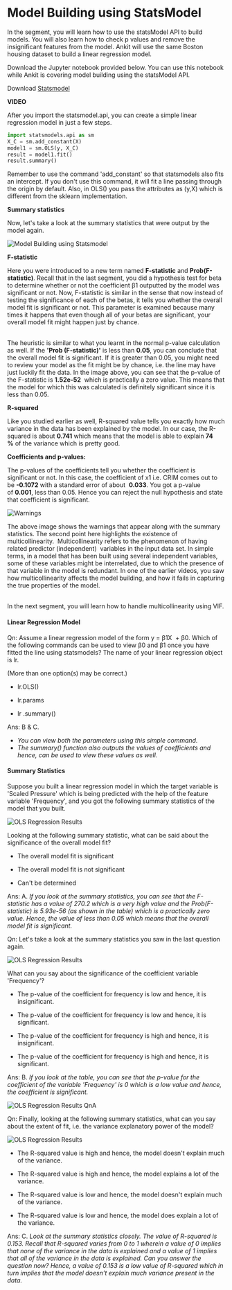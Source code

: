 # Model Building using StatsModel

In the segment, you will learn how to use the statsModel API to build models. You will also learn how to check p values and remove the insignificant features from the model. Ankit will use the same Boston housing dataset to build a linear regression model.

Download the Jupyter notebook provided below. You can use this notebook while Ankit is covering model building using the statsModel API.

Download [Statsmodel](statsmodel.ipynb)


**VIDEO**

After you import the statsmodel.api, you can create a simple linear regression model in just a few steps.

```python
import statsmodels.api as sm
X_C = sm.add_constant(X)
model1 = sm.OLS(y, X_C)
result = model1.fit()
result.summary()
```

Remember to use the command 'add_constant' so that statsmodels also fits an intercept. If you don't use this command, it will fit a line passing through the origin by default. Also, in OLS() you pass the attributes as (y,X) which is different from the sklearn implementation.

**Summary statistics**

Now, let's take a look at the summary statistics that were output by the model again.

![Model Building using Statsmodel](https://i.ibb.co/7kwTWbp/Model-Building-using-Statsmodel.png)

**F-statistic**

Here you were introduced to a new term named **F-statistic** and **Prob(F-statistic)**. Recall that in the last segment, you did a hypothesis test for beta to determine whether or not the coefficient β1 outputted by the model was significant or not. Now, F-statistic is similar in the sense that now instead of testing the significance of each of the betas, it tells you whether the overall model fit is significant or not. This parameter is examined because many times it happens that even though all of your betas are significant, your overall model fit might happen just by chance.  
 

The heuristic is similar to what you learnt in the normal p-value calculation as well. If the **'Prob (F-statistic)'** is less than **0.05**, you can conclude that the overall model fit is significant. If it is greater than 0.05, you might need to review your model as the fit might be by chance, i.e. the line may have just luckily fit the data. In the image above, you can see that the p-value of the F-statistic is **1.52e-52**  which is practically a zero value. This means that the model for which this was calculated is definitely significant since it is less than 0.05.

  
**R-squared**

Like you studied earlier as well, R-squared value tells you exactly how much variance in the data has been explained by the model. In our case, the R-squared is about **0.741** which means that the model is able to explain **74 %** of the variance which is pretty good.

**Coefficients and p-values:**

The p-values of the coefficients tell you whether the coefficient is significant or not. In this case, the coefficient of x1 i.e. CRIM comes out to be **-0.1072** with a standard error of about  **0.033**. You got a p-value of **0.001**, less than 0.05. Hence you can reject the null hypothesis and state that coefficient is significant.

![Warnings](https://i.ibb.co/sCxcB7p/Warnings.png)

The above image shows the warnings that appear along with the summary statistics. The second point here highlights the existence of multicollinearity.  Multicollinearity refers to the phenomenon of having related predictor (independent)  variables in the input data set. In simple terms, in a model that has been built using several independent variables, some of these variables might be interrelated, due to which the presence of that variable in the model is redundant. In one of the earlier videos, you saw how multicollinearity affects the model building, and how it fails in capturing the true properties of the model.  
 

In the next segment, you will learn how to handle multicollinearity using VIF.


#### Linear Regression Model

Qn: Assume a linear regression model of the form y = β1X  + β0. Which of the following commands can be used to view β0 and β1 once you have fitted the line using statsmodels? The name of your linear regression object is lr.

(More than one option(s) may be correct.)

- lr.OLS()

- lr.params

- lr .summary()

Ans: B & C.

- *You can view both the parameters using this simple command.*
- *The summary() function also outputs the values of coefficients and hence, can be used to view these values as well.*

#### Summary Statistics

Suppose you built a linear regression model in which the target variable is 'Scaled Pressure' which is being predicted with the help of the feature variable 'Frequency', and you got the following summary statistics of the model that you built.

![OLS Regression Results](https://i.ibb.co/Lg3HwXm/OLS-Regression-Results.png)

Looking at the following summary statistic, what can be said about the significance of the overall model fit?

- The overall model fit is significant

- The overall model fit is not significant

- Can't be determined

Ans: A. *If you look at the summary statistics, you can see that the F-statistic has a value of 270.2 which is a very high value and the Prob(F-statistic) is 5.93e-56 (as shown in the table) which is a practically zero value. Hence, the value of less than 0.05 which means that the overall model fit is significant.*

Qn: Let's take a look at the summary statistics you saw in the last question again.

![OLS Regression Results](https://i.ibb.co/Lg3HwXm/OLS-Regression-Results.png)

What can you say about the significance of the coefficient variable 'Frequency'?

- The p-value of the coefficient for frequency is low and hence, it is insignificant.

- The p-value of the coefficient for frequency is low and hence, it is significant.

- The p-value of the coefficient for frequency is high and hence, it is insignificant.

- The p-value of the coefficient for frequency is high and hence, it is significant.

Ans: B. *If you look at the table, you can see that the p-value for the coefficient of the variable 'Frequency' is 0 which is a low value and hence, the coefficient is significant.*

![OLS Regression Results QnA](https://i.ibb.co/TLrBPsh/OLS-Regression-Results-Qn-A.png)

Qn: Finally, looking at the following summary statistics, what can you say about the extent of fit, i.e. the variance explanatory power of the model?

![OLS Regression Results](https://i.ibb.co/Lg3HwXm/OLS-Regression-Results.png)

- The R-squared value is high and hence, the model doesn't explain much of the variance.

- The R-squared value is high and hence, the model explains a lot of the variance.

- The R-squared value is low and hence, the model doesn't explain much of the variance.

- The R-squared value is low and hence, the model does explain a lot of the variance.

Ans: C. *Look at the summary statistics closely. The value of R-squared is 0.153. Recall that R-squared varies from 0 to 1 wherein a value of 0 implies that none of the variance in the data is explained and a value of 1 implies that all of the variance in the data is explained. Can you answer the question now? Hence, a value of 0.153 is a low value of R-squared which in turn implies that the model doesn't explain much variance present in the data.*